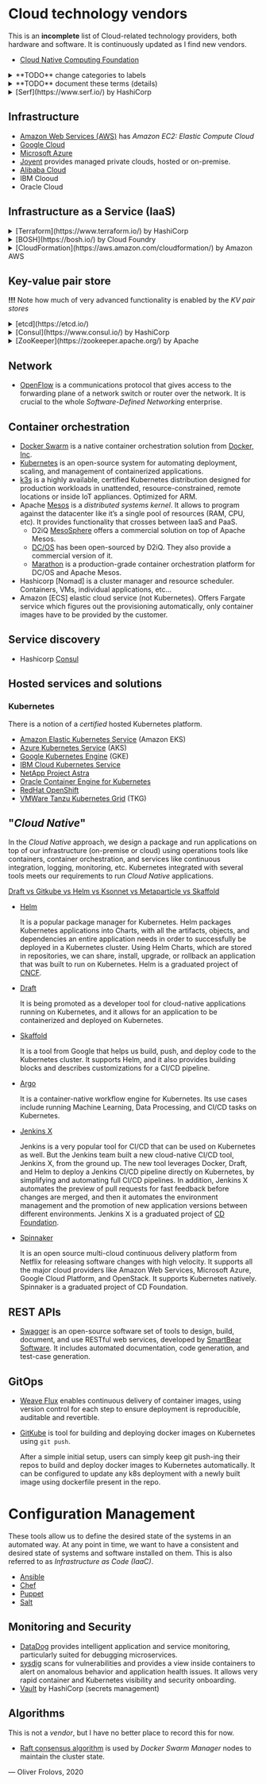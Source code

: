 # Cloud technology vendors

This is an **incomplete** list of Cloud-related technology providers, both hardware and software. It is continuously updated as I find new vendors.

* [Cloud Native Computing Foundation](https://www.cncf.io/)

<details>
<summary>**TODO** change categories to labels</summary>

Because a tree is not a good representation for a complex landscape of technology vendors.
</details>

<details>
<summary>**TODO** document these terms (details)</summary>
rook, locksmith, vulcand, Doorman, CoreDNS, and OpenStack. 
</details>

<details>
    <summary>[Serf](https://www.serf.io/) by HashiCorp</summary>
    
    Decentralized Cluster Membership, Failure Detection, and Orchestration.
</details>

## Infrastructure

* [Amazon Web Services (AWS)](https://aws.amazon.com/) has *Amazon EC2: Elastic Compute Cloud*
* [Google Cloud](https://cloud.google.com/)
* [Microsoft Azure](https://azure.microsoft.com/en-gb/)
* [Joyent](https://www.joyent.com/) provides managed private clouds, hosted or on-premise.
* [Alibaba Cloud](https://www.alibabacloud.com/)
* IBM Clooud
* Oracle Cloud

## Infrastructure as a Service (IaaS)

<details>
    <summary>[Terraform](https://www.terraform.io/) by HashiCorp</summary>
    Terraform allows infrastructure to be expressed as code in a simple, human readable language called HCL (HashiCorp Configuration Language). Terraform CLI reads configuration files and provides an execution plan of changes, which can be reviewed for safety and then applied and provisioned. Extensible providers allow Terraform to manage a broad range of resources, including hardware, IaaS, PaaS, and SaaS services.
</details>

<details>
    <summary>[BOSH](https://bosh.io/) by Cloud Foundry</summary>
    BOSH is a project that unifies release engineering, deployment, and lifecycle management of small and large-scale cloud software. BOSH can provision and deploy software over hundreds of VMs. It also performs monitoring, failure recovery, and software updates with zero-to-minimal downtime.

    While BOSH was developed to deploy Cloud Foundry PaaS, it can also be used to deploy almost any other software (Hadoop, for instance). BOSH is particularly well-suited for large distributed systems. In addition, BOSH supports multiple Infrastructure as a Service (IaaS) providers like VMware vSphere, Google Cloud Platform, Amazon Web Services EC2, Microsoft Azure, OpenStack, and Alibaba Cloud. There is a Cloud Provider Interface (CPI) that enables users to extend BOSH to support additional IaaS providers such as Apache CloudStack and VirtualBox.
</details>

<details>
    <summary>[CloudFormation](https://aws.amazon.com/cloudformation/) by Amazon AWS</summary>
    AWS CloudFormation provides a common language for you to model and provision AWS and third party application resources in your cloud environment. AWS CloudFormation allows you to use programming languages or a simple text file to model and provision, in an automated and secure manner, all the resources needed for your applications across all regions and accounts. This gives you a single source of truth for your AWS and third party resources. 
</details>

## Key-value pair store

**!!!** Note how much of very advanced functionality is enabled by the *KV pair stores*

<details>
    <summary>[etcd](https://etcd.io/)</summary>
    
    A distributed, reliable key-value store for the most critical data of a distributed system
</details>

<details>
    <summary>[Consul](https://www.consul.io/) by HashiCorp</summary>
    Consul is a service mesh solution providing a full featured control plane with service discovery, configuration, and segmentation functionality. Each of these features can be used individually as needed, or they can be used together to build a full service mesh. Consul requires a data plane and supports both a proxy and native integration model. Consul ships with a simple built-in proxy so that everything works out of the box, but also supports 3rd party proxy integrations such as Envoy.
    
    Other than providing a distributed key-value store, it also provides features like:
    
    * Service discovery (with DNS or HTTP) 
    * Health checks for services and nodes
    * Network infrastructure automation
    * Multi-platform service mesh

    Consul is built on top of [Serf](https://www.serf.io/)
</details>

<details>
    <summary>[ZooKeeper](https://zookeeper.apache.org/) by Apache</summary>
    
    ZooKeeper is a centralized service for maintaining configuration information, naming, providing distributed synchronization, and providing group services. All of these kinds of services are used in some form or another by distributed applications. Each time they are implemented there is a lot of work that goes into fixing the bugs and race conditions that are inevitable. Because of the difficulty of implementing these kinds of services, applications initially usually skimp on them, which make them brittle in the presence of change and difficult to manage. Even when done correctly, different implementations of these services lead to management complexity when the applications are deployed.
</details>


## Network

* [OpenFlow](https://en.wikipedia.org/wiki/OpenFlow) is a communications protocol that gives access to the forwarding plane of a network switch or router over the network. It is crucial to the whole *Software-Defined Networking* enterprise.

## Container orchestration

* [Docker Swarm](https://docs.docker.com/engine/swarm/) is a native container orchestration solution from [Docker, Inc](https://www.docker.com/).
* [Kubernetes](https://kubernetes.io/) is an open-source system for automating deployment, scaling, and management of containerized applications.
* [k3s](https://k3s.io/) is a highly available, certified Kubernetes distribution designed for production workloads in unattended, resource-constrained, remote locations or inside IoT appliances. Optimized for ARM.
* Apache [Mesos](https://mesos.apache.org/) is a *distributed systems kernel*. It allows to program against the datacenter like it’s a single pool of resources (RAM, CPU, etc). It provides functionality that crosses between IaaS and PaaS.
    * D2iQ [MesoSphere](https://d2iq.com/solutions/mesosphere/dcos) offers a commercial solution on top of Apache Mesos.
    * [DC/OS](https://dcos.io/) has been open-sourced by D2iQ. They also provide a commercial version of it.
    * [Marathon](https://mesosphere.github.io/marathon/) is a production-grade container orchestration platform for DC/OS and Apache Mesos.
* Hashicorp [Nomad] is a cluster manager and resource scheduler. Containers, VMs, individual applications, etc...
* Amazon [ECS] elastic cloud service (not Kubernetes). Offers Fargate service which figures out the provisioning automatically, only container images have to be provided by the customer.

## Service discovery

* Hashicorp [Consul](https://www.hashicorp.com/products/consul)

## Hosted services and solutions

### Kubernetes

There is a notion of a *certified* hosted Kubernetes platform.

* [Amazon Elastic Kubernetes Service](https://aws.amazon.com/eks/) (Amazon EKS)
* [Azure Kubernetes Service](https://azure.microsoft.com/en-us/services/kubernetes-service/) (AKS)
* [Google Kubernetes Engine](https://cloud.google.com/kubernetes-engine/) (GKE)
* [IBM Cloud Kubernetes Service](https://www.ibm.com/cloud/container-service/)
* [NetApp Project Astra](https://cloud.netapp.com/project-astra)
* [Oracle Container Engine for Kubernetes](https://www.oracle.com/cloud/compute/container-engine-kubernetes.html)
* [RedHat OpenShift](https://www.openshift.com/products)
* [VMWare Tanzu Kubernetes Grid](https://tanzu.vmware.com/kubernetes-grid) (TKG)

## "*Cloud Native*"

In the *Cloud Native* approach, we design a package and run applications on top of our infrastructure (on-premise or cloud) using operations tools like containers, container orchestration, and services like continuous integration, logging, monitoring, etc. Kubernetes integrated with several tools meets our requirements to run *Cloud Native* applications.

[Draft vs Gitkube vs Helm vs Ksonnet vs Metaparticle vs Skaffold](https://hasura.io/blog/draft-vs-gitkube-vs-helm-vs-ksonnet-vs-metaparticle-vs-skaffold-f5aa9561f948/)

* [Helm](https://helm.sh/)

  It is a popular package manager for Kubernetes. Helm packages Kubernetes applications into Charts, with all the artifacts, objects, and dependencies an entire application needs in order to successfully be deployed in a Kubernetes cluster. Using Helm Charts, which are stored in repositories, we can share, install, upgrade, or rollback an application that was built to run on Kubernetes. Helm is a graduated project of [CNCF](https://www.cncf.io/).
  
* [Draft](https://draft.sh/)

  It is being promoted as a developer tool for cloud-native applications running on Kubernetes, and it allows for an application to be containerized and deployed on Kubernetes.
  
* [Skaffold](https://skaffold.dev/)

  It is a tool from Google that helps us build, push, and deploy code to the Kubernetes cluster. It supports Helm, and it also provides building blocks and describes customizations for a CI/CD pipeline.
  
* [Argo](https://argoproj.github.io/)

  It is a container-native workflow engine for Kubernetes. Its use cases include running Machine Learning, Data Processing, and CI/CD tasks on Kubernetes.

* [Jenkins X](https://jenkins-x.io/)

  Jenkins is a very popular tool for CI/CD that can be used on Kubernetes as well. But the Jenkins team built a new cloud-native CI/CD tool, Jenkins X, from the ground up. The new tool leverages Docker, Draft, and Helm to deploy a Jenkins CI/CD pipeline directly on Kubernetes, by simplifying and automating full CI/CD pipelines. In addition, Jenkins X automates the preview of pull requests for fast feedback before changes are merged, and then it automates the environment management and the promotion of new application versions between different environments. Jenkins X is a graduated project of [CD Foundation](https://cd.foundation/).

* [Spinnaker](https://spinnaker.io/)

  It is an open source multi-cloud continuous delivery platform from Netflix for releasing software changes with high velocity. It supports all the major cloud providers like Amazon Web Services, Microsoft Azure, Google Cloud Platform, and OpenStack. It supports Kubernetes natively. Spinnaker is a graduated project of CD Foundation.

## REST APIs

* [Swagger](https://swagger.io/) is an open-source software set of tools to design, build, document, and use RESTful web services, developed by [SmartBear Software](https://smartbear.com/). It includes automated documentation, code generation, and test-case generation. 

## GitOps

* [Weave Flux](https://www.weave.works/oss/flux/) enables continuous delivery of container images, using version control for each step to ensure deployment is reproducible, auditable and revertible.
* [GitKube](https://gitkube.sh/) is tool for building and deploying docker images on Kubernetes using `git push`.

  After a simple initial setup, users can simply keep git push-ing their repos to build and deploy docker images to Kubernetes automatically. It can be configured to update any k8s deployment with a newly built image using dockerfile present in the repo.
    
# Configuration Management

These tools allow us to define the desired state of the systems in an automated way. At any point in time, we want to have a consistent and desired state of systems and software installed on them. This is also referred to as *Infrastructure as Code (IaaC)*.

* [Ansible](https://www.ansible.com/)
* [Chef](https://www.chef.io/products/automate)
* [Puppet](https://puppet.com/)
* [Salt](https://www.saltstack.com/)

## Monitoring and Security

* [DataDog](https://www.datadoghq.com/) provides intelligent application and service monitoring, particularly suited for debugging microservices.
* [sysdig](https://sysdig.com/) scans for vulnerabilities and provides a view inside containers to alert on anomalous behavior and application health issues. It allows very rapid container and Kubernetes visibility and security onboarding.
* [Vault](https://www.vaultproject.io/) by HashiCorp (secrets management)

## Algorithms

This is not a *vendor*, but I have no better place to record this for now.

* [Raft consensus algorithm](https://raft.github.io/) is used by *Docker Swarm Manager* nodes to maintain the cluster state.

&mdash; Oliver Frolovs, 2020